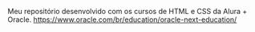 Meu repositório desenvolvido com os cursos de HTML e CSS da Alura + Oracle. 
 https://www.oracle.com/br/education/oracle-next-education/

